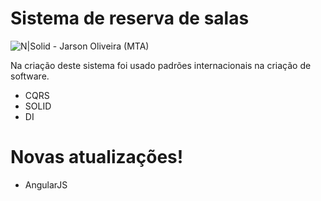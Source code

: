 # Sistema de reserva de salas

![N|Solid - Jarson Oliveira (MTA)](http://transpascoal.com/reservastp/imgs/reserva-online-1.png)

Na criação deste sistema foi usado padrões internacionais na criação de software.

  - CQRS
  - SOLID
  - DI

# Novas atualizações!

  - AngularJS

